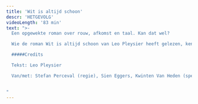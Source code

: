 ```yaml
---
title: 'Wit is altijd schoon'
descr: 'HETGEVOLG'
videoLength: '83 min'
text: ">-
  Een opgewekte roman over rouw, afkomst en taal. Kan dat wel?

  Wie de roman Wit is altijd schoon van Leo Pleysier heeft gelezen, kent het antwoord. In een buitengewone heldere en lichtvoetige taal beschrijft Pleysier de complexe gevoelens van een zoon voor zijn overleden moeder, die hem heel lang bedolven heeft onder haar gepraat. Het levert een warm en liefdevol portret op van de moeder. Na het succes van U bent mijn moeder gaan Stefan Perceval en Sien Eggers opnieuw samen aan de slag met een beklijvende tekst over afscheid en ontdekken, over samen en alleen.

  #####Credits

  Tekst: Leo Pleysier

  Van/met: Stefan Perceval (regie), Sien Eggers, Kwinten Van Heden (spel) en Jan Strobbe (scenografie)

  ‍
"
---
```

